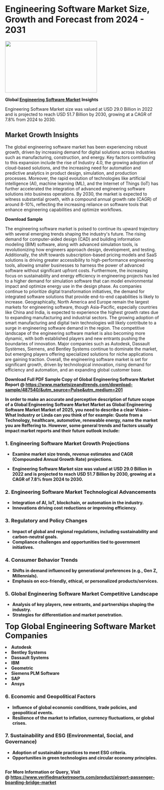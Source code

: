 <H1>Engineering Software Market Size, Growth and Forecast from 2024 - 2031</H1><img class="aligncenter size-medium wp-image-584254" src="https://thirdeyenews.in/wp-content/uploads/2024/09/Global-Market-Research-300x168.jpeg" alt="" width="300" height="168" /><p><strong>Global&nbsp;<a href="https://www.marketsizeandtrends.com/download-sample/487540/&amp;utm_source=Pulse&amp;utm_medium=201">Engineering Software Market</a> Insights</strong></p><p>Engineering Software Market size was valued at USD 29.0 Billion in 2022 and is projected to reach USD 51.7 Billion by 2030, growing at a CAGR of 7.8% from 2024 to 2030.</p><p><h2>Market Growth Insights</h2> <p>The global engineering software market has been experiencing robust growth, driven by increasing demand for digital solutions across industries such as manufacturing, construction, and energy. Key factors contributing to this expansion include the rise of Industry 4.0, the growing adoption of cloud-based solutions, and the increasing need for automation and predictive analytics in product design, simulation, and production processes. Moreover, the rapid evolution of technologies like artificial intelligence (AI), machine learning (ML), and the Internet of Things (IoT) has further accelerated the integration of advanced engineering software solutions into business operations. By 2030, the market is expected to witness substantial growth, with a compound annual growth rate (CAGR) of around 8-10%, reflecting the increasing reliance on software tools that enhance engineering capabilities and optimize workflows.</p> <p><strong>Download Sample</strong></p> <p>The engineering software market is poised to continue its upward trajectory with several emerging trends shaping the industry's future. The rising demand for computer-aided design (CAD) and building information modeling (BIM) software, along with advanced simulation tools, is revolutionizing how engineers approach design, development, and testing. Additionally, the shift towards subscription-based pricing models and SaaS solutions is driving greater accessibility to high-performance engineering tools, allowing smaller businesses to harness the power of advanced software without significant upfront costs. Furthermore, the increasing focus on sustainability and energy efficiency in engineering projects has led to a higher demand for simulation software that can model environmental impact and optimize energy use in the design phase. As companies continue to prioritize digital transformation initiatives, the demand for integrated software solutions that provide end-to-end capabilities is likely to increase. Geographically, North America and Europe remain the largest markets for engineering software, though Asia-Pacific, especially countries like China and India, is expected to experience the highest growth rates due to expanding manufacturing and industrial sectors. The growing adoption of smart manufacturing and digital twin technologies will likely contribute to a surge in engineering software demand in the region. The competitive landscape of the engineering software market is also becoming more dynamic, with both established players and new entrants pushing the boundaries of innovation. Major companies such as Autodesk, Dassault Systèmes, Siemens, and Bentley Systems continue to dominate the market, but emerging players offering specialized solutions for niche applications are gaining traction. Overall, the engineering software market is set for significant growth, driven by technological innovation, rising demand for efficiency and automation, and an expanding global customer base.</p> <p><strong></p><p><span class=""><strong>Download Full PDF Sample Copy of Global Engineering Software Market Report</strong> @ <a href="https://www.marketsizeandtrends.com/download-sample/487540/&amp;utm_source=Pulse&amp;utm_medium=201" target="_blank">https://www.marketsizeandtrends.com/download-sample/487540/&amp;utm_source=Pulse&amp;utm_medium=201</a></span></p><p>In order to make an accurate and perceptive description of future scope of a Global&nbsp;Engineering Software Market Market as Global&nbsp;Engineering Software Market Market of 2025, you need to describe a clear Vision &ndash; What Industry or Linda can you think of for example: Quote from a Technology, healthcare, automotive, renewable energy, name the market you are Reffering to. However, some general trends and factors usually impact market reports and their future outlook include:</p><h3>1.&nbsp;<strong>Engineering Software Market Growth Projections</strong></h3><ul><li>Examine market size trends, revenue estimates and CAGR (Compounded Annual Growth Rate) projections.</li><li><p>Engineering Software Market size was valued at USD 29.0 Billion in 2022 and is projected to reach USD 51.7 Billion by 2030, growing at a CAGR of 7.8% from 2024 to 2030.</p></li></ul><h3>2.&nbsp;<strong>Engineering Software Market Technological Advancements</strong></h3><ul><li>Integration of AI, IoT, blockchain, or automation in the industry.</li><li>Innovations driving cost reductions or improving efficiency.</li></ul><h3>3.&nbsp;<strong>Regulatory and Policy Changes</strong></h3><ul><li>Impact of global and regional regulations, including sustainability and carbon-neutral goals.</li><li>Compliance challenges and opportunities tied to government initiatives.</li></ul><h3>4.&nbsp;<strong>Consumer Behavior Trends</strong></h3><ul><li>Shifts in demand influenced by generational preferences (e.g., Gen Z, Millennials).</li><li>Emphasis on eco-friendly, ethical, or personalized products/services.</li></ul><h3>5.&nbsp;<strong>Global Engineering Software Market Competitive Landscape</strong></h3><ul><li>Analysis of key players, new entrants, and partnerships shaping the industry.</li><li>Strategies for differentiation and market penetration.</li></ul><p data-pm-slice="1 1 []"><span style="color: inherit; font-family: inherit; font-size: 25px;">Top Global Engineering Software Market Companies</span></p><div class="" data-test-id=""><p><li>Autodesk</li><li> Bentley Systems</li><li> Dassault Systems</li><li> IBM</li><li> Geometric</li><li> Siemens PLM Software</li><li> SAP</li><li> Ansys</li></p></div><h3>6.&nbsp;<strong>Economic and Geopolitical Factors</strong></h3><ul><li>Influence of global economic conditions, trade policies, and geopolitical events.</li><li>Resilience of the market to inflation, currency fluctuations, or global crises.</li></ul><h3>7.&nbsp;<strong>Sustainability and ESG (Environmental, Social, and Governance)</strong></h3><ul><li>Adoption of sustainable practices to meet ESG criteria.</li><li>Opportunities in green technologies and circular economy principles.</li></ul><h2><strong style="font-size: 14px;">For More Information or Query, Visit @&nbsp;</strong><a style="background-color: #ffffff; font-size: 14px;" href="https://www.marketsizeandtrends.com/report/engineering-software-market/" target="_blank">https://www.verifiedmarketreports.com/product/airport-passenger-boarding-bridge-market</a></h2>
